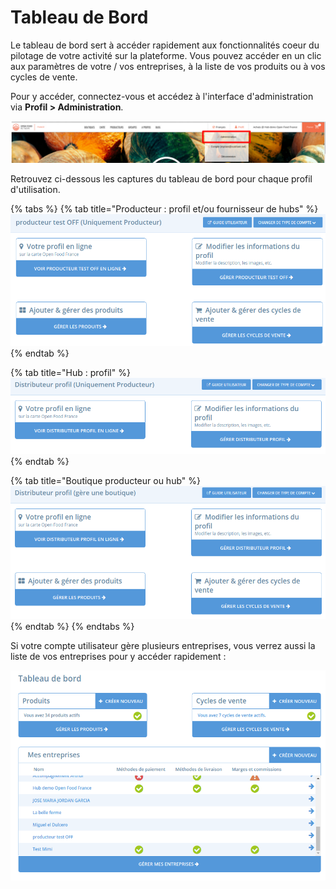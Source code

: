 # Tableau de Bord

Le tableau de bord sert à accéder rapidement aux fonctionnalités coeur du pilotage de votre activité sur la plateforme. Vous pouvez accéder en un clic aux paramètres de votre / vos entreprises, à la liste de vos produits ou à vos cycles de vente. 

Pour y accéder, connectez-vous et accédez à l'interface d'administration via **Profil &gt; Administration**. 

![](../.gitbook/assets/capture-du-2019-08-27-23-12-45.png)

Retrouvez ci-dessous les captures du tableau de bord pour chaque profil d'utilisation.

{% tabs %}
{% tab title="Producteur : profil et/ou fournisseur de hubs" %}
![](../.gitbook/assets/capture-du-2019-08-27-23-20-37.png)
{% endtab %}

{% tab title="Hub : profil" %}
![](../.gitbook/assets/capture-du-2019-08-27-23-24-26.png)
{% endtab %}

{% tab title="Boutique producteur ou hub" %}
![](../.gitbook/assets/capture-du-2019-08-27-23-25-23.png)
{% endtab %}
{% endtabs %}

Si votre compte utilisateur gère plusieurs entreprises, vous verrez aussi la liste de vos entreprises pour y accéder rapidement :

![](../.gitbook/assets/capture-du-2019-08-27-23-27-22.png)

